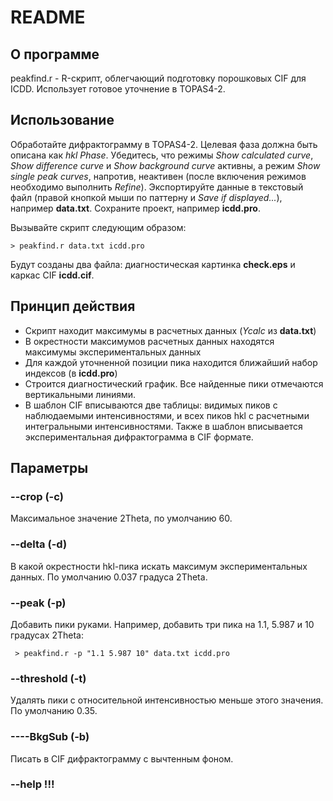 # README

## О программе

peakfind.r - R-скрипт, облегчающий подготовку порошковых CIF для ICDD. Использует готовое уточнение в TOPAS4-2.

## Использование

Обработайте дифрактограмму в TOPAS4-2. Целевая фаза должна быть описана как _hkl Phase_. Убедитесь, что режимы _Show calculated curve_, _Show difference curve_ и _Show background curve_ активны, а режим _Show single peak curves_, напротив, неактивен (после включения режимов необходимо выполнить _Refine_). Экспортируйте данные в текстовый файл (правой кнопкой мыши по паттерну и _Save if displayed..._), например **data.txt**. Сохраните проект, например **icdd.pro**.

Вызывайте скрипт следующим образом:
 
 ````
 > peakfind.r data.txt icdd.pro
 ````
 Будут созданы два файла: диагностическая картинка **check.eps** и каркас CIF **icdd.cif**.
 
## Принцип действия
 
 * Скрипт находит максимумы в расчетных данных (_Ycalc_ из __data.txt__)
 * В окрестности максимумов расчетных данных находятся максимумы экспериментальных данных
 * Для каждой уточненной позиции пика находится ближайший набор индексов (в __icdd.pro__)
 * Строится диагностический график. Все найденные пики отмечаются вертикальными линиями.
 * В шаблон CIF вписываются две таблицы: видимых пиков с наблюдаемыми интенсивностями, и всех пиков hkl с расчетными интегральными интенсивностями. Также в шаблон вписывается экспериментальная дифрактограмма в CIF формате.

## Параметры

### --crop (-c)

Максимальное значение 2Theta, по умолчанию 60.

### --delta (-d)

 В какой окрестности hkl-пика искать максимум экспериментальных данных. По умолчанию 0.037 градуса 2Theta.

### --peak (-p)

Добавить пики руками. Например, добавить три пика на 1.1, 5.987 и 10 градусах 2Theta:

````
 > peakfind.r -p "1.1 5.987 10" data.txt icdd.pro
````
### --threshold (-t)

Удалять пики с относительной интенсивностью меньше этого значения. По умолчанию 0.35.

### ----BkgSub (-b)

Писать в CIF дифрактограмму с вычтенным фоном.

### --help !!!
